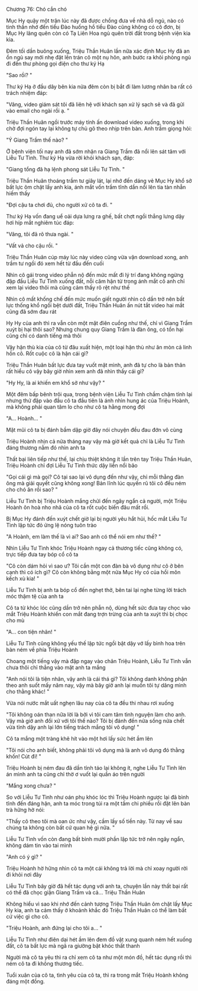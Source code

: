 




Chương 76: Chó cắn chó

Mục Hy quậy một trận lúc này đã được chồng đưa về nhà dỗ ngủ, nào có tinh thần nhớ đến tiểu Đào huống hồ tiểu Đào cũng không có cô đơn, bị Mục Hy lãng quên còn có Tạ Liên Hoa ngủ quên trời đất trong bệnh viện kia kìa.

Đêm tối dần buông xuống, Triệu Thần Huân lần nữa xác định Mục Hy đã an ổn ngủ say mới nhẹ đặt lên trán cô một nụ hôn, anh bước ra khỏi phòng ngủ đi đến thư phòng gọi điện cho thư ký Hạ

"Sao rồi? "

Thư ký Hạ ở đầu dây bên kia nửa đêm còn bị bắt đi làm lương nhân ba rất có trách nhiệm đáp:

"Vâng, video giám sát tôi đã liên hệ với khách sạn xử lý sạch sẽ và đã gửi vào email cho ngài rồi ạ. "

Triệu Thần Huân ngồi trước máy tính ấn download video xuống, trong khi chờ đợi ngón tay lại không tự chủ gõ theo nhịp trên bàn. Anh trầm giọng hỏi:

"Ý Giang Trầm thế nào? "

Ở bệnh viện tối nay anh đã sớm nhận ra Giang Trầm đã nổi lên sát tâm với Liễu Tư Tình. Thư ký Hạ vừa rời khỏi khách sạn, đáp:

"Giang tổng đã hạ lệnh phong sát Liễu Tư Tình. "

Triệu Thần Huân thoáng trầm tư giây lát, lại nhớ đến dáng vẻ Mục Hy khổ sở bất lực ôm chặt lấy anh kia, ánh mắt vốn trầm tĩnh dần nổi lên tia tàn nhẫn hiếm thấy

"Đợi cậu ta chơi đủ, cho người xử cô ta đi. "


Thư ký Hạ vốn đang uể oải dựa lưng ra ghế, bất chợt ngồi thẳng lưng dậy hơi híp mắt nghiêm túc đáp:

"Vâng, tôi đã rõ thưa ngài. "

"Vất vả cho cậu rồi. "

Triệu Thần Huân cúp máy lúc này video cũng vừa vặn download xong, anh trầm tư ngồi đó xem hết từ đầu đến cuối

Nhìn cô gái trong video phẫn nộ đến mức mất đi lý trí đang không ngừng đập đầu Liễu Tư Tình xuống đất, nỗi căm hận từ trong ánh mắt cô anh chỉ xem lại video thôi mà cũng cảm thấy rõ rệt như thế

Nhìn cô mất khống chế đến mức muốn giết người nhìn cô dần trở nên bất lực thống khổ ngồi bệt dưới đất, Triệu Thần Huân ấn nút tắt video hai mắt cũng đã sớm đau rát

Hy Hy của anh thì ra vẫn còn một mặt điên cuồng như thế, chỉ vì Giang Trầm xuýt bị hại thôi sao? Nhưng chung quy Giang Trầm là đàn ông, có tổn hại cũng chỉ có danh tiếng mà thôi

Vậy hận thù kia của cô từ đâu xuất hiện, một loại hận thù như ăn mòn cả linh hồn cô. Rốt cuộc cô là hận cái gì?

Triệu Thần Huân bất lực đưa tay vuốt mặt mình, anh đã tự cho là bản thân rất hiểu cô vậy bây giờ nhìn xem anh đã nhìn thấy cái gì?

"Hy Hy, là ai khiến em khổ sở như vậy? "

Một đêm bấp bênh trôi qua, trong bệnh viện Liễu Tư Tình chầm chậm tỉnh lại nhưng thứ đập vào đầu cô ta đầu tiên là ánh nhìn hung ác của Triệu Hoành, mà không phải quan tâm lo cho như cô ta hằng mong đợi

"A... Hoành... "

Mặt mũi cô ta bị đánh bầm dập giờ đây nói chuyện đều đau đớn vô cùng

Triệu Hoành nhịn cả nửa tháng nay vậy mà giờ kết quả chỉ là Liễu Tư Tình đáng thương nằm đó nhìn anh ta

Thất bại liên tiếp như thế, lại chịu thiệt không ít lần trên tay Triệu Thần Huân, Triệu Hoành chỉ đợi Liễu Tư Tình thức dậy liền nổi bão

"Gọi cái gì mà gọi? Cô tại sao lại vô dụng đến như vậy, chỉ mỗi thằng đàn ông mà giải quyết cũng không xong! Bản lĩnh lúc quyến rũ tôi cô đều ném cho chó ăn rồi sao? "

Liễu Tư Tình bị Triệu Hoành mắng chửi đến ngây ngẩn cả người, một Triệu Hoành ôn hoà nho nhã của cô ta rốt cuộc biến đâu mất rồi.


Bị Mục Hy đánh đến xuýt chết giờ lại bị người yêu hắt hủi, hốc mắt Liễu Tư Tình lập tức đỏ ửng lệ nóng tuôn trào

"A Hoành, em làm thế là vì ai? Sao anh có thể nói em như thế? "

Nhìn Liễu Tư Tình khóc Triệu Hoành ngay cả thương tiếc cũng không có, trực tiếp đưa tay bóp cổ cô ta

"Cô còn dám hỏi vì sao ư? Tôi cần một con đàn bà vô dụng như cô ở bên cạnh thì có ích gì? Cô còn không bằng một nửa Mục Hy có của hồi môn kếch xù kia! "

Liễu Tư Tình bị anh ta bóp cổ đến nghẹt thở, bên tai lại nghe từng lời trách móc thậm tệ của anh ta

Cô ta từ khóc lóc cũng dần trở nên phẫn nộ, dùng hết sức đưa tay chọc vào mắt Triệu Hoành khiến con mắt đang trợn trừng của anh ta xuýt thì bị chọc cho mù

"A... con tiện nhân! "

Liễu Tư Tình cũng không yếu thế lập tức ngồi bật dậy vớ lấy bình hoa trên bàn ném về phía Triệu Hoành

Choang một tiếng vậy mà đập ngay vào chân Triệu Hoành, Liễu Tư Tình vẫn chưa thôi chỉ thẳng vào mặt anh ta mắng

"Anh nói tôi là tiện nhân, vậy anh là cái thá gì? Tôi không danh không phận theo anh suốt mấy năm nay, vậy mà bây giờ anh lại muốn tôi tự dâng mình cho thằng khác! "

Vừa nói nước mắt uất nghẹn lâu nay của cô ta đều thi nhau rơi xuống

"Tôi không oán than nữa lời là bởi vì tôi cam tâm tình nguyện làm cho anh. Vậy mà giờ anh đối xử với tôi thế nào? Tôi bị đánh đến nửa sống nửa chết vừa tỉnh dậy anh lại lớn tiếng trách mắng tôi vô dụng! "

Cô ta mắng một tràng khẽ hít vào một hơi lấy sức hét ầm lên

"Tôi nói cho anh biết, không phải tôi vô dụng mà là anh vô dụng đó thằng khốn! Cút đi! "

Triệu Hoành bị ném đau đã dần tỉnh táo lại không ít, nghe Liễu Tư Tình lên án mình anh ta cũng chỉ thờ ơ vuốt lại quần áo trên người

"Mắng xong chưa? "


So với Liễu Tư Tình như oán phụ khóc lóc thì Triệu Hoành ngược lại đã bình tĩnh đến đáng hận, anh ta móc trong túi ra một tấm chi phiếu rồi đặt lên bàn trà hững hờ nói:

"Thấy cô theo tôi mà oan ức như vậy, cầm lấy số tiền này. Từ nay về sau chúng ta không còn bất cứ quan hệ gì nữa. "

Liễu Tư Tình vốn còn đang bất bình mười phần lập tức trở nên ngây ngẩn, không dám tin vào tai mình

"Anh có ý gì? "

Triệu Hoành hờ hững nhìn cô ta một cái không trả lời mà chỉ xoay người rời đi khỏi nơi đây

Liễu Tư Tình bây giờ đã hết tác dụng với anh ta, chuyện lần này thất bại rất có thể đã chọc giận Giang Trầm và cả... Triệu Thần Huân

Không hiểu vì sao khi nhớ đến cảnh tượng Triệu Thần Huân ôm chặt lấy Mục Hy kia, anh ta cảm thấy ở khoảnh khắc đó Triệu Thần Huân có thể làm bất cứ việc gì cho cô.

"Triệu Hoành, anh đứng lại cho tôi a... "

Liễu Tư Tình như điên dại hét ầm lên đem đồ vật xung quanh ném hết xuống đất, cô ta bất lực mà ngã ra giường bật khóc thất thanh

Người mà cô ta yêu thì ra chỉ xem cô ta như một món đồ, hết tác dụng rồi thì ném cô ta đi không thương tiếc.

Tuổi xuân của cô ta, tình yêu của cô ta, thì ra trong mắt Triệu Hoành không đáng một đồng.




